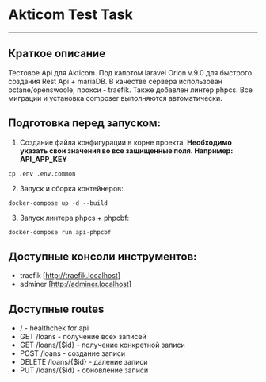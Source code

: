 # Akticom Test Task
____

## Краткое описание
Тестовое Api для Akticom. Под капотом laravel Orion v.9.0 для быстрого создания Rest Api + mariaDB. В качестве сервера использован octane/openswoole, прокси - traefik. Также добавлен линтер phpcs. Все миграции и установка composer выполняются автоматически.

## Подготовка перед запуском:
1. Создание файла конфигурации в корне проекта. **Необходимо указать свои значения во все защищенные поля. Например: API_APP_KEY**
```
cp .env .env.common
```
2. Запуск и сборка контейнеров:
```
docker-compose up -d --build
```
3. Запуск линтера phpcs + phpcbf:
```
docker-compose run api-phpcbf
```

## Доступные консоли инструментов:
 - traefik [http://traefik.localhost]
 - adminer [http://adminer.localhost]
   
## Доступные routes
 - / - healthchek for api
 - GET /loans - получение всех записей 
 - GET /loans/{$id} - получение конкретной записи
 - POST /loans - создание записи
 - DELETE /loans/{$id} - даление записи
 - PUT /loans/{$id} - обновление записи
